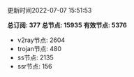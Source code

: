 更新时间2022-07-07 15:51:53

**总订阅: 377**
**总节点: 15935**
**有效节点: 5376**
- v2ray节点: 2604
- trojan节点: 480
- ss节点: 2135
- ssr节点: 156
